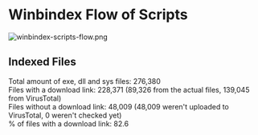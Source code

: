 # Winbindex Flow of Scripts

![winbindex-scripts-flow.png](winbindex-scripts-flow.png)

## Indexed Files

<!--FileStats-->
Total amount of exe, dll and sys files: 276,380  
Files with a download link: 228,371 (89,326 from the actual files, 139,045 from VirusTotal)  
Files without a download link: 48,009 (48,009 weren't uploaded to VirusTotal, 0 weren't checked yet)  
% of files with a download link: 82.6  
<!--/FileStats-->

